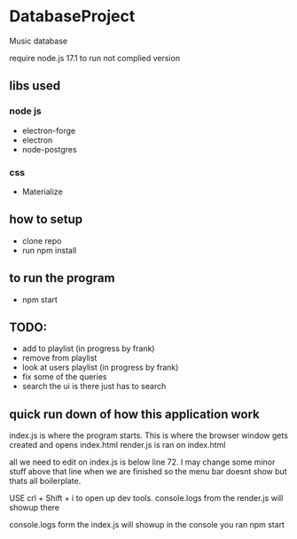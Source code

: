 # DatabaseProject
 Music database

require node.js 17.1 to run not complied version

## libs used
### node js
- electron-forge
- electron
- node-postgres

### css
- Materialize

## how to setup
- clone repo
- run npm install

## to run the program
- npm start 

## TODO:
- add to playlist (in progress by frank)
- remove from playlist
- look at users playlist (in progress by frank)
- fix some of the queries
- search the ui is there just has to search

## quick run down of how this application work
index.js is where the program starts. This is where the browser window gets created and opens index.html
render.js is ran on index.html

all we need to edit on index.js is below line 72. I may change some minor stuff above that line when we are finished so the menu bar doesnt show but thats all boilerplate. 

USE crl + Shift + i to open up dev tools.
console.logs from the render.js will showup there

console.logs form the index.js will showup in the console you ran npm start